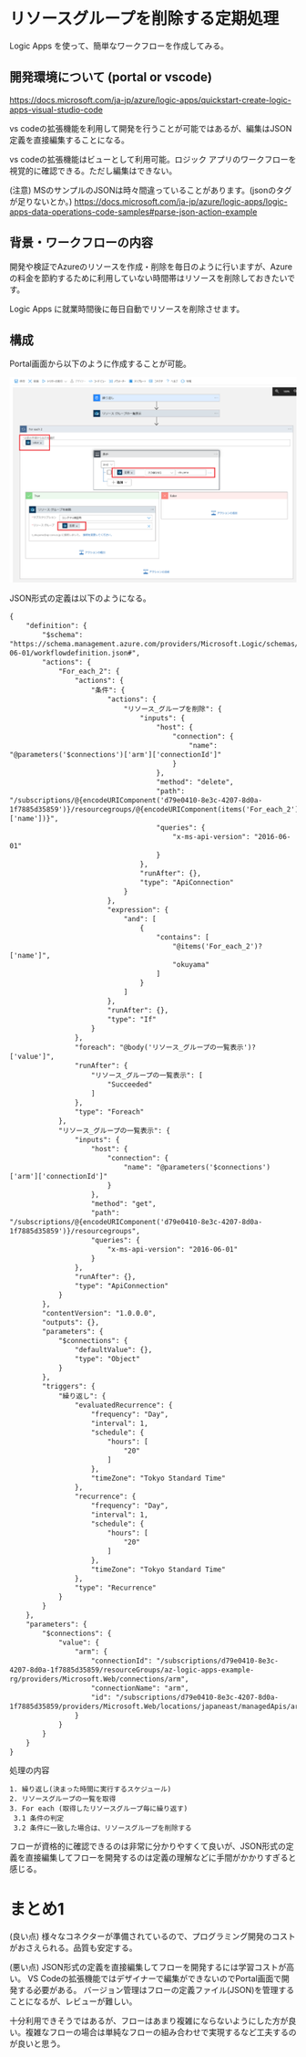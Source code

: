 # リソースグループを削除する定期処理

Logic Apps を使って、簡単なワークフローを作成してみる。

## 開発環境について (portal or vscode)

https://docs.microsoft.com/ja-jp/azure/logic-apps/quickstart-create-logic-apps-visual-studio-code

vs codeの拡張機能を利用して開発を行うことが可能ではあるが、編集はJSON定義を直接編集することになる。

vs codeの拡張機能はビューとして利用可能。ロジック アプリのワークフローを視覚的に確認できる。ただし編集はできない。

(注意) MSのサンプルのJSONは時々間違っていることがあります。(jsonのタグが足りないとか。)
https://docs.microsoft.com/ja-jp/azure/logic-apps/logic-apps-data-operations-code-samples#parse-json-action-example


## 背景・ワークフローの内容

開発や検証でAzureのリソースを作成・削除を毎日のように行いますが、Azureの料金を節約するために利用していない時間帯はリソースを削除しておきたいです。

Logic Apps に就業時間後に毎日自動でリソースを削除させます。


## 構成
Portal画面から以下のように作成することが可能。

![delete_resoucegroup_by_name](./delete_resoucegroup_by_name.PNG)

JSON形式の定義は以下のようになる。
```
{
    "definition": {
        "$schema": "https://schema.management.azure.com/providers/Microsoft.Logic/schemas/2016-06-01/workflowdefinition.json#",
        "actions": {
            "For_each_2": {
                "actions": {
                    "条件": {
                        "actions": {
                            "リソース_グループを削除": {
                                "inputs": {
                                    "host": {
                                        "connection": {
                                            "name": "@parameters('$connections')['arm']['connectionId']"
                                        }
                                    },
                                    "method": "delete",
                                    "path": "/subscriptions/@{encodeURIComponent('d79e0410-8e3c-4207-8d0a-1f7885d35859')}/resourcegroups/@{encodeURIComponent(items('For_each_2')?['name'])}",
                                    "queries": {
                                        "x-ms-api-version": "2016-06-01"
                                    }
                                },
                                "runAfter": {},
                                "type": "ApiConnection"
                            }
                        },
                        "expression": {
                            "and": [
                                {
                                    "contains": [
                                        "@items('For_each_2')?['name']",
                                        "okuyama"
                                    ]
                                }
                            ]
                        },
                        "runAfter": {},
                        "type": "If"
                    }
                },
                "foreach": "@body('リソース_グループの一覧表示')?['value']",
                "runAfter": {
                    "リソース_グループの一覧表示": [
                        "Succeeded"
                    ]
                },
                "type": "Foreach"
            },
            "リソース_グループの一覧表示": {
                "inputs": {
                    "host": {
                        "connection": {
                            "name": "@parameters('$connections')['arm']['connectionId']"
                        }
                    },
                    "method": "get",
                    "path": "/subscriptions/@{encodeURIComponent('d79e0410-8e3c-4207-8d0a-1f7885d35859')}/resourcegroups",
                    "queries": {
                        "x-ms-api-version": "2016-06-01"
                    }
                },
                "runAfter": {},
                "type": "ApiConnection"
            }
        },
        "contentVersion": "1.0.0.0",
        "outputs": {},
        "parameters": {
            "$connections": {
                "defaultValue": {},
                "type": "Object"
            }
        },
        "triggers": {
            "繰り返し": {
                "evaluatedRecurrence": {
                    "frequency": "Day",
                    "interval": 1,
                    "schedule": {
                        "hours": [
                            "20"
                        ]
                    },
                    "timeZone": "Tokyo Standard Time"
                },
                "recurrence": {
                    "frequency": "Day",
                    "interval": 1,
                    "schedule": {
                        "hours": [
                            "20"
                        ]
                    },
                    "timeZone": "Tokyo Standard Time"
                },
                "type": "Recurrence"
            }
        }
    },
    "parameters": {
        "$connections": {
            "value": {
                "arm": {
                    "connectionId": "/subscriptions/d79e0410-8e3c-4207-8d0a-1f7885d35859/resourceGroups/az-logic-apps-example-rg/providers/Microsoft.Web/connections/arm",
                    "connectionName": "arm",
                    "id": "/subscriptions/d79e0410-8e3c-4207-8d0a-1f7885d35859/providers/Microsoft.Web/locations/japaneast/managedApis/arm"
                }
            }
        }
    }
}
```
処理の内容
```
1. 繰り返し(決まった時間に実行するスケジュール)
2. リソースグループの一覧を取得
3. For each (取得したリソースグループ毎に繰り返す)
 3.1 条件の判定 
 3.2 条件に一致した場合は、リソースグループを削除する
```
フローが資格的に確認できるのは非常に分かりやすくて良いが、JSON形式の定義を直接編集してフローを開発するのは定義の理解などに手間がかかりすぎると感じる。

# まとめ1
(良い点)
様々なコネクターが準備されているので、プログラミング開発のコストがおさえられる。品質も安定する。

(悪い点)
JSON形式の定義を直接編集してフローを開発するには学習コストが高い。
VS Codeの拡張機能ではデザイナーで編集ができないのでPortal画面で開発する必要がある。
バージョン管理はフローの定義ファイル(JSON)を管理することになるが、レビューが難しい。

十分利用できそうではあるが、フローはあまり複雑にならないようにした方が良い。複雑なフローの場合は単純なフローの組み合わせで実現するなど工夫するのが良いと思う。


